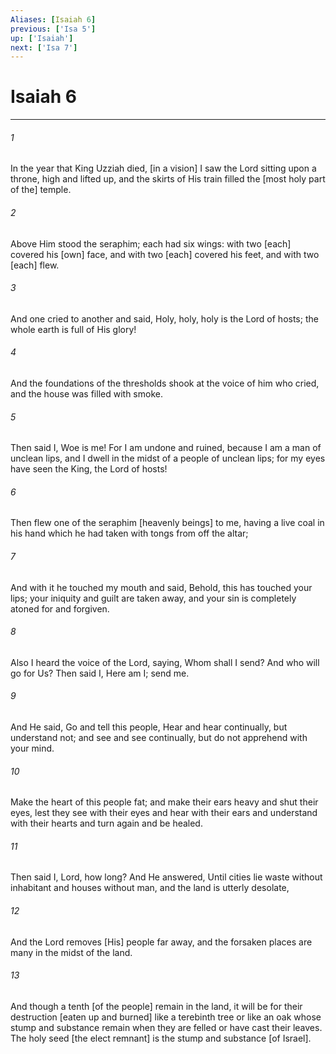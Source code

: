 ```yaml
---
Aliases: [Isaiah 6]
previous: ['Isa 5']
up: ['Isaiah']
next: ['Isa 7']
---
```

# Isaiah 6

***


###### 1 


In the year that King Uzziah died, [in a vision] I saw the Lord sitting upon a throne, high and lifted up, and the skirts of His train filled the [most holy part of the] temple. 


###### 2 


Above Him stood the seraphim; each had six wings: with two [each] covered his [own] face, and with two [each] covered his feet, and with two [each] flew. 


###### 3 


And one cried to another and said, Holy, holy, holy is the Lord of hosts; the whole earth is full of His glory! 


###### 4 


And the foundations of the thresholds shook at the voice of him who cried, and the house was filled with smoke. 


###### 5 


Then said I, Woe is me! For I am undone and ruined, because I am a man of unclean lips, and I dwell in the midst of a people of unclean lips; for my eyes have seen the King, the Lord of hosts! 


###### 6 


Then flew one of the seraphim [heavenly beings] to me, having a live coal in his hand which he had taken with tongs from off the altar; 


###### 7 


And with it he touched my mouth and said, Behold, this has touched your lips; your iniquity and guilt are taken away, and your sin is completely atoned for and forgiven. 


###### 8 


Also I heard the voice of the Lord, saying, Whom shall I send? And who will go for Us? Then said I, Here am I; send me. 


###### 9 


And He said, Go and tell this people, Hear and hear continually, but understand not; and see and see continually, but do not apprehend with your mind. 


###### 10 


Make the heart of this people fat; and make their ears heavy and shut their eyes, lest they see with their eyes and hear with their ears and understand with their hearts and turn again and be healed. 


###### 11 


Then said I, Lord, how long? And He answered, Until cities lie waste without inhabitant and houses without man, and the land is utterly desolate, 


###### 12 


And the Lord removes [His] people far away, and the forsaken places are many in the midst of the land. 


###### 13 


And though a tenth [of the people] remain in the land, it will be for their destruction [eaten up and burned] like a terebinth tree or like an oak whose stump and substance remain when they are felled or have cast their leaves. The holy seed [the elect remnant] is the stump and substance [of Israel].
